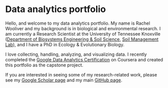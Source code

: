 # Data analytics portfolio

Hello, and welcome to my data analytics portfolio. My name is Rachel Wooliver and my background is in biological and environmental research. I am currently a Research Scientist at the University of Tennessee Knoxville ([Department of Biosystems Engineering & Soil Science](https://bess.tennessee.edu/faculty-and-staff/), [Soil Management Lab](https://jagadammalab.tennessee.edu/)), and I have a PhD in Ecology & Evolutionary Biology.

I love collecting, handling, analyzing, and visualizing data. I recently completed the [Google Data Analytics Certification](https://www.coursera.org/google-certificates/data-analytics-certificate?utm_source=google&utm_medium=institutions&utm_campaign=sou--google__med--organicsearch__cam--gwgsite__con--null__ter--null) on Coursera and created this portfolio as the capstone project. 

If you are interested in seeing some of my research-related work, please see my [Google Scholar page](https://scholar.google.com/citations?user=bPdT630AAAAJ&hl=en&oi=ao) and my main [GitHub page](https://github.com/rwoolive?tab=repositories).
